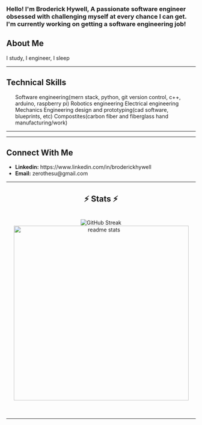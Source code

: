 <h3>Hello! I'm Broderick Hywell, A passionate software engineer obsessed with challenging myself at every chance I can get. I'm currently working on getting a software engineering job!</h3>
<h2>About Me</h2>
<span> I study, I engineer, I sleep </span>

<hr/>
<h2>Technical Skills</h2>
<ul>
    Software engineering(mern stack, python, git version control, c++, arduino, raspberry pi)
    Robotics engineering
    Electrical engineering
    Mechanics
    Engineering design and prototyping(cad software, blueprints, etc)
    Compostites(carbon fiber and fiberglass hand manufacturing/work)
</ul>

<hr/>

<hr/>
<h2>Connect With Me</h2>
<ul>
    <li><b>Linkedin:</b> https://www.linkedin.com/in/broderickhywell</li>
    <li><b>Email:</b> zerothesu@gmail.com</li>
</ul>

<hr/>

<h2 align="center">⚡ Stats ⚡</h2>
<br>
<div align=center>
  <img <a href="https://git.io/streak-stats"><img src="https://streak-stats.demolab.com?user=BroderickHywell&theme=dark&border_radius=10" alt="GitHub Streak" /></a>
  <img width=465 src="https://github-readme-stats.vercel.app/api?username=BroderickHywell&show_icons=true&theme=react&rank_icon=github&border_radius=10" alt="readme stats" />
  <br/>
</div>
<br/><br/>

<hr/>

<br/>
